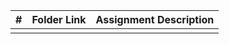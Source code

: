 |   #   | Folder Link | Assignment Description |
| :---: | ----------- | ---------------------- |
|       |             |                        |
